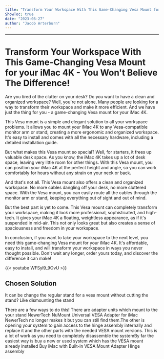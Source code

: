 ```yaml
---
title: "Transform Your Workspace With This Game-Changing Vesa Mount for your iMac 4K - You Won't Believe The Difference!"
ShowToc: true 
date: "2023-03-27"
author: "Jacob Arterburn"
---
```

*****
# Transform Your Workspace With This Game-Changing Vesa Mount for your iMac 4K - You Won't Believe The Difference!

Are you tired of the clutter on your desk? Do you want to have a clean and organized workspace? Well, you're not alone. Many people are looking for a way to transform their workspace and make it more efficient. And we have just the thing for you - a game-changing Vesa mount for your iMac 4K. 

This Vesa mount is a simple and elegant solution to all your workspace problems. It allows you to mount your iMac 4K to any Vesa-compatible monitor arm or stand, creating a more ergonomic and organized workspace. It's easy to install and comes with all the necessary hardware, including a detailed installation guide. 

But what makes this Vesa mount so special? Well, for starters, it frees up valuable desk space. As you know, the iMac 4K takes up a lot of desk space, leaving very little room for other things. With this Vesa mount, you can position your iMac 4K at the perfect height and angle, so you can work comfortably for hours without any strain on your neck or back. 

And that's not all. This Vesa mount also offers a clean and organized workspace. No more cables dangling off your desk, no more cluttered space. With the Vesa mount, you can easily route all the cables through the monitor arm or stand, keeping everything out of sight and out of mind. 

But the best part is yet to come. This Vesa mount can completely transform your workspace, making it look more professional, sophisticated, and high-tech. It gives your iMac 4K a floating, weightless appearance, as if it's suspended in mid-air. This not only looks great but also creates a sense of spaciousness and freedom in your workspace. 

In conclusion, if you want to take your workspace to the next level, you need this game-changing Vesa mount for your iMac 4K. It's affordable, easy to install, and will transform your workspace in ways you never thought possible. Don't wait any longer, order yours today, and discover the difference it can make!

{{< youtube WFSyl9_9OvU >}} 



## Chosen Solution
 It can be change the regular stand for a vesa mount without cutting the stand?
Like dismounting the stand

 There are a few ways to do this!
There are adapter units which mount to the your stand NewerTech NuMount Universal VESA Adapter for iMac NewerTech no longer makes it but you can still find them.The other is opening your system to gain access to the hinge assembly internally and replace it and the other parts with the needed VESA mount versions. This is a lot of work as you need to completely disassemble the systemBy far the easiest way is buy a new or used system which has the VESA mount already installed Buy iMac with Built-in VESA Mount Adapter
Hinge assembly




